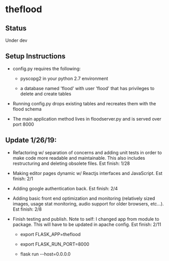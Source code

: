 # theflood
## Status
Under dev

## Setup Instructions
- config.py requires the following:

  - pyscopg2 in your python 2.7 environment

  - a database named 'flood' with user 'flood' that has privileges to delete and
create tables

- Running config.py drops existing tables and recreates them with the flood schema

- The main application method lives in floodserver.py and is served over port 8000

## Update 1/26/19:

- Refactoring w/ separation of concerns and adding unit tests in order to make code more
readable and maintainable. This also includes restructuring and deleting obsolete files.
Est finish: 1/28

- Making editor pages dynamic w/ Reactjs interfaces and JavaScript. Est finish: 2/1

- Adding google authentication back. Est finish: 2/4

- Adding basic front end optimization and monitoring (relatively sized images,
  usage stat monitoring, audio support for older browsers, etc...). Est finish: 2/8

- Finish testing and publish. Note to self: I changed app from module to package.
This will have to be updated in apache config. Est finish: 2/11

  - export FLASK_APP=theflood

  - export FLASK_RUN_PORT=8000

  - flask run --host=0.0.0.0
